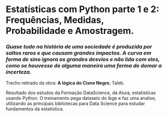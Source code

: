# Estatísticas com Python parte 1 e 2: Frequências, Medidas, Probabilidade e Amostragem.

### _Quase tudo na história de uma sociedade é produzida por saltos raros e que causam grandes impactos. A curva em forma de sino ignora os grandes desvios e não lida com eles, como se houvesse de alguma maneira uma forma de domar a incerteza._ 
Trecho retirado da obra: **A lógica do Cisne Negro**, Taleb. 

Resultado dos estudos da Formação DataScience, da Alura, estatisticas usando Python. O treinamento pega datasets do ibge e faz uma analise, utilizando as principais bibliotecas para Data Science para estudar fundamentos da estatística.
